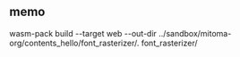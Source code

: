## memo
wasm-pack build --target web --out-dir ../sandbox/mitoma-org/contents_hello/font_rasterizer/. font_rasterizer/
